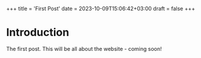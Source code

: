 +++
title = 'First Post'
date = 2023-10-09T15:06:42+03:00
draft = false
+++

# Introduction

The first post. This will be all about the website - coming soon!
